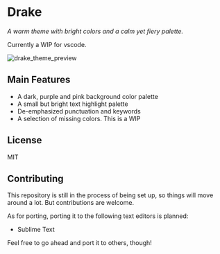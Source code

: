 # Drake
*A warm theme with bright colors and a calm yet fiery palette.*

Currently a WIP for vscode.

![drake_theme_preview](https://user-images.githubusercontent.com/72747870/177423294-e97ccc37-bde5-4fed-a2df-dc764dc3d496.png)

## Main Features
- A dark, purple and pink background color palette
- A small but bright text highlight palette
- De-emphasized punctuation and keywords
- A selection of missing colors. This is a WIP

## License
MIT

## Contributing
This repository is still in the process of being set up, so things will move around a lot. But contributions are welcome.

As for porting, porting it to the following text editors is planned:
- Sublime Text

Feel free to go ahead and port it to others, though!
